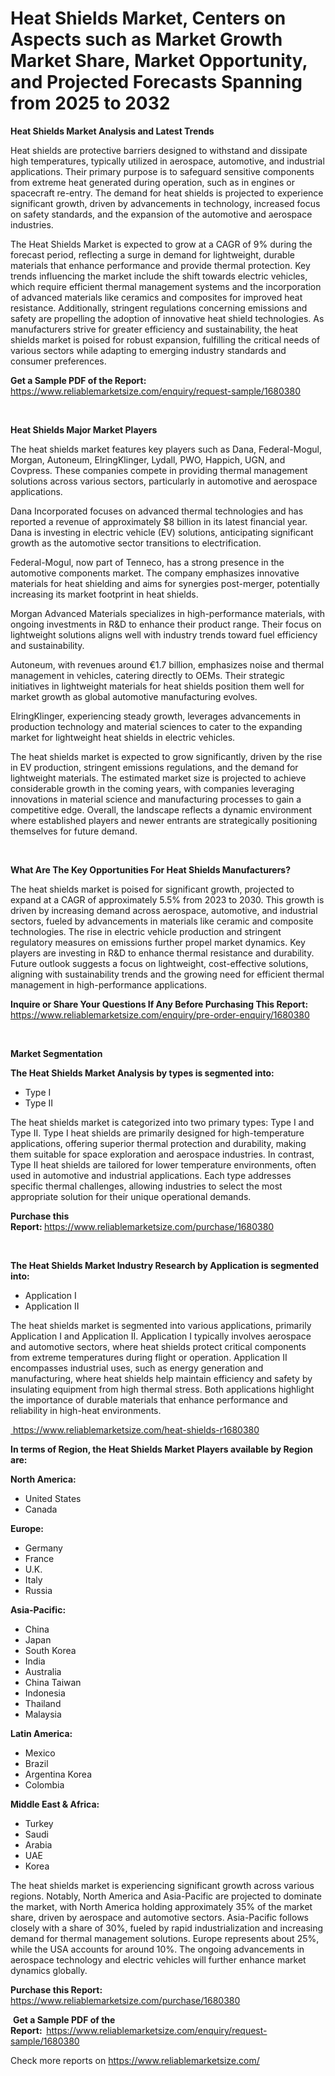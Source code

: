 <p><h1>Heat Shields Market, Centers on Aspects such as Market Growth Market Share, Market Opportunity, and Projected Forecasts Spanning from 2025 to 2032</h1></p><p><strong>Heat Shields Market Analysis and Latest Trends</strong></p>
<p><p>Heat shields are protective barriers designed to withstand and dissipate high temperatures, typically utilized in aerospace, automotive, and industrial applications. Their primary purpose is to safeguard sensitive components from extreme heat generated during operation, such as in engines or spacecraft re-entry. The demand for heat shields is projected to experience significant growth, driven by advancements in technology, increased focus on safety standards, and the expansion of the automotive and aerospace industries.</p><p>The Heat Shields Market is expected to grow at a CAGR of 9% during the forecast period, reflecting a surge in demand for lightweight, durable materials that enhance performance and provide thermal protection. Key trends influencing the market include the shift towards electric vehicles, which require efficient thermal management systems and the incorporation of advanced materials like ceramics and composites for improved heat resistance. Additionally, stringent regulations concerning emissions and safety are propelling the adoption of innovative heat shield technologies. As manufacturers strive for greater efficiency and sustainability, the heat shields market is poised for robust expansion, fulfilling the critical needs of various sectors while adapting to emerging industry standards and consumer preferences.</p></p>
<p><strong>Get a Sample PDF of the Report:&nbsp;</strong> <a href="https://www.reliablemarketsize.com/enquiry/request-sample/1680380?utm_campaign=3452&utm_medium=2&utm_source=Github&utm_content=ia&utm_term=24032025&utm_id=heat-shields">https://www.reliablemarketsize.com/enquiry/request-sample/1680380</a></p>
<p>&nbsp;</p>
<p><strong>Heat Shields Major Market Players</strong></p>
<p><p>The heat shields market features key players such as Dana, Federal-Mogul, Morgan, Autoneum, ElringKlinger, Lydall, PWO, Happich, UGN, and Covpress. These companies compete in providing thermal management solutions across various sectors, particularly in automotive and aerospace applications.</p><p>Dana Incorporated focuses on advanced thermal technologies and has reported a revenue of approximately $8 billion in its latest financial year. Dana is investing in electric vehicle (EV) solutions, anticipating significant growth as the automotive sector transitions to electrification.</p><p>Federal-Mogul, now part of Tenneco, has a strong presence in the automotive components market. The company emphasizes innovative materials for heat shielding and aims for synergies post-merger, potentially increasing its market footprint in heat shields.</p><p>Morgan Advanced Materials specializes in high-performance materials, with ongoing investments in R&D to enhance their product range. Their focus on lightweight solutions aligns well with industry trends toward fuel efficiency and sustainability.</p><p>Autoneum, with revenues around €1.7 billion, emphasizes noise and thermal management in vehicles, catering directly to OEMs. Their strategic initiatives in lightweight materials for heat shields position them well for market growth as global automotive manufacturing evolves.</p><p>ElringKlinger, experiencing steady growth, leverages advancements in production technology and material sciences to cater to the expanding market for lightweight heat shields in electric vehicles.</p><p>The heat shields market is expected to grow significantly, driven by the rise in EV production, stringent emissions regulations, and the demand for lightweight materials. The estimated market size is projected to achieve considerable growth in the coming years, with companies leveraging innovations in material science and manufacturing processes to gain a competitive edge. Overall, the landscape reflects a dynamic environment where established players and newer entrants are strategically positioning themselves for future demand.</p></p>
<p>&nbsp;</p>
<p><strong>What Are The Key Opportunities For Heat Shields Manufacturers?</strong></p>
<p><p>The heat shields market is poised for significant growth, projected to expand at a CAGR of approximately 5.5% from 2023 to 2030. This growth is driven by increasing demand across aerospace, automotive, and industrial sectors, fueled by advancements in materials like ceramic and composite technologies. The rise in electric vehicle production and stringent regulatory measures on emissions further propel market dynamics. Key players are investing in R&D to enhance thermal resistance and durability. Future outlook suggests a focus on lightweight, cost-effective solutions, aligning with sustainability trends and the growing need for efficient thermal management in high-performance applications.</p></p>
<p><strong>Inquire or Share Your Questions If Any Before Purchasing This Report:</strong> <a href="https://www.reliablemarketsize.com/enquiry/pre-order-enquiry/1680380?utm_campaign=3452&utm_medium=2&utm_source=Github&utm_content=ia&utm_term=24032025&utm_id=heat-shields">https://www.reliablemarketsize.com/enquiry/pre-order-enquiry/1680380</a></p>
<p>&nbsp;</p>
<p><strong>Market Segmentation</strong></p>
<p><strong>The Heat Shields Market Analysis by types is segmented into:</strong></p>
<p><ul><li>Type I</li><li>Type II</li></ul></p>
<p><p>The heat shields market is categorized into two primary types: Type I and Type II. Type I heat shields are primarily designed for high-temperature applications, offering superior thermal protection and durability, making them suitable for space exploration and aerospace industries. In contrast, Type II heat shields are tailored for lower temperature environments, often used in automotive and industrial applications. Each type addresses specific thermal challenges, allowing industries to select the most appropriate solution for their unique operational demands.</p></p>
<p><strong>Purchase this Report:&nbsp;</strong><a href="https://www.reliablemarketsize.com/purchase/1680380?utm_campaign=3452&utm_medium=2&utm_source=Github&utm_content=ia&utm_term=24032025&utm_id=heat-shields">https://www.reliablemarketsize.com/purchase/1680380</a></p>
<p>&nbsp;</p>
<p><strong>The Heat Shields Market Industry Research by Application is segmented into:</strong></p>
<p><ul><li>Application I</li><li>Application II</li></ul></p>
<p><p>The heat shields market is segmented into various applications, primarily Application I and Application II. Application I typically involves aerospace and automotive sectors, where heat shields protect critical components from extreme temperatures during flight or operation. Application II encompasses industrial uses, such as energy generation and manufacturing, where heat shields help maintain efficiency and safety by insulating equipment from high thermal stress. Both applications highlight the importance of durable materials that enhance performance and reliability in high-heat environments.</p></p>
<p><a href="https://www.reliablemarketsize.com/heat-shields-r1680380?utm_campaign=3452&utm_medium=2&utm_source=Github&utm_content=ia&utm_term=24032025&utm_id=heat-shields">&nbsp;https://www.reliablemarketsize.com/heat-shields-r1680380</a></p>
<p><strong>In terms of Region, the Heat Shields Market Players available by Region are:</strong></p>
<p>
    <p> <strong> North America: </strong>
        <ul>
            <li>United States</li>
            <li>Canada</li>
        </ul>
        </p> 
    <p> <strong> Europe: </strong>
        <ul>
            <li>Germany</li>
            <li>France</li>
            <li>U.K.</li>
            <li>Italy</li>
            <li>Russia</li>
        </ul>
        </p> 
    <p> <strong> Asia-Pacific: </strong>
        <ul>
            <li>China</li>
            <li>Japan</li>
            <li>South Korea</li>
            <li>India</li>
            <li>Australia</li>
            <li>China Taiwan</li>
            <li>Indonesia</li>
            <li>Thailand</li>
            <li>Malaysia</li>
        </ul>
        </p> 
    <p> <strong> Latin America: </strong>
        <ul>
            <li>Mexico</li>
            <li>Brazil</li>
            <li>Argentina Korea</li>
            <li>Colombia</li>
        </ul>
        </p> 
    <p> <strong> Middle East & Africa: </strong>
        <ul>
            <li>Turkey</li>
            <li>Saudi</li>
            <li>Arabia</li>
            <li>UAE</li>
            <li>Korea</li>
        </ul>
    </p>
    </p>
<p><p>The heat shields market is experiencing significant growth across various regions. Notably, North America and Asia-Pacific are projected to dominate the market, with North America holding approximately 35% of the market share, driven by aerospace and automotive sectors. Asia-Pacific follows closely with a share of 30%, fueled by rapid industrialization and increasing demand for thermal management solutions. Europe represents about 25%, while the USA accounts for around 10%. The ongoing advancements in aerospace technology and electric vehicles will further enhance market dynamics globally.</p></p>
<p><strong>Purchase this Report: </strong><a href="https://www.reliablemarketsize.com/purchase/1680380?utm_campaign=3452&utm_medium=2&utm_source=Github&utm_content=ia&utm_term=24032025&utm_id=heat-shields">https://www.reliablemarketsize.com/purchase/1680380</a></p>
<p>&nbsp;<strong>Get a Sample PDF of the Report:&nbsp;&nbsp;</strong><a href="https://www.reliablemarketsize.com/enquiry/request-sample/1680380?utm_campaign=3452&utm_medium=2&utm_source=Github&utm_content=ia&utm_term=24032025&utm_id=heat-shields">https://www.reliablemarketsize.com/enquiry/request-sample/1680380</a></p>
<p><strong></strong></p>
<p>Check more reports on <a href="https://www.reliablemarketsize.com/?utm_campaign=3452&utm_medium=2&utm_source=Github&utm_content=ia&utm_term=24032025&utm_id=heat-shields">https://www.reliablemarketsize.com/</a></p>